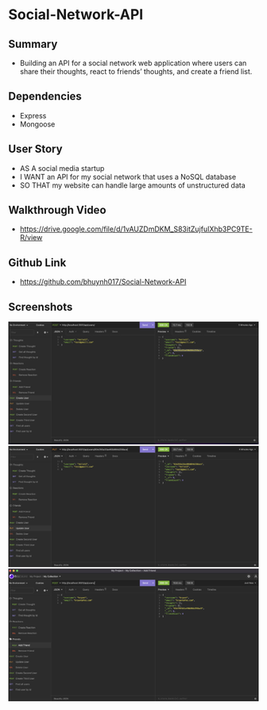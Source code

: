 # Social-Network-API

## Summary

* Building an API for a social network web application where users can share their thoughts, react to friends’ thoughts, and create a friend list.

## Dependencies

* Express
* Mongoose

## User Story

* AS A social media startup
* I WANT an API for my social network that uses a NoSQL database
* SO THAT my website can handle large amounts of unstructured data

## Walkthrough Video

* https://drive.google.com/file/d/1vAUZDmDKM_S83itZujfuIXhb3PC9TE-R/view

## Github Link

* https://github.com/bhuynh017/Social-Network-API 

## Screenshots
![](images/Screen%20Shot%202023-02-07%20at%2012.13.14%20PM.png)
![](images/Screen%20Shot%202023-02-07%20at%2012.13.36%20PM.png)
![](images/Screen%20Shot%202023-02-07%20at%2012.15.34%20PM.png)